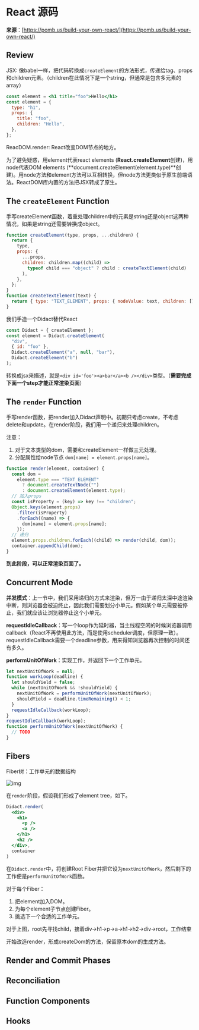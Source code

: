 # React 源码

**来源**：[https://pomb.us/build-your-own-react/](https://pomb.us/build-your-own-react/)

## Review

JSX: 像babel一样，把代码转换成`createElement`的方法形式，传递给tag、props和children元素。（children在此情况下是一个string，但通常是包含多元素的array）

```jsx
const element = <h1 title="foo">Hello</h1>
const element = {
  type: "h1",
  props: {
    title: "foo",
    children: "Hello",
  },
};
```

ReacDOM.render: React改变DOM节点的地方。

为了避免疑惑，用element代表react elements (**React.createElement**创建)，用node代表DOM elements (**document.createElement(element.type)**创建)。用node方法和element方法可以互相转换，但node方法更类似于原生前端语法。ReactDOM库内置的方法把JSX转成了原生。

## The `createElement` Function

手写createElement函数，着重处理children中的元素是string还是object这两种情况，如果是string还需要转换成object。

```jsx
function createElement(type, props, ...children) {
  return {
    type,
    props: {
      ...props,
      children: children.map((child) =>
        typeof child === "object" ? child : createTextElement(child)
      ),
    },
  };
}
function createTextElement(text) {
  return { type: "TEXT_ELEMENT", props: { nodeValue: text, children: [] } };
}
```

我们手造一个Didact替代React

```jsx
const Didact = { createElement };
const element = Didact.createElement(
  "div",
  { id: "foo" },
  Didact.createElement("a", null, "bar"),
  Didact.createElement("b")
);
```

转换成jsx来描述，就是`<div id='foo'><a>bar</a><b /></div>`类型。（**需要完成下面一个step才能正常渲染页面**）

## The `render` Function

手写render函数，把render加入Didact声明中。初期只考虑create，不考虑delete和update。在render阶段，我们用一个递归来处理children。

注意：

1. 对于文本类型的dom，需要和createElement一样做三元处理。
2. 分配属性给node节点 `dom[name] = element.props[name]`。

```jsx
function render(element, container) {
  const dom =
    element.type === "TEXT_ELEMENT"
      ? document.createTextNode("")
      : document.createElement(element.type);
  // 加入props
  const isProperty = (key) => key !== "children";
  Object.keys(element.props)
    .filter(isProperty)
    .forEach((name) => {
      dom[name] = element.props[name];
    });
  // 递归
  element.props.children.forEach((child) => render(child, dom));
  container.appendChild(dom);
}
```

**到此阶段，可以正常渲染页面了。**

## Concurrent Mode

**并发模式**：上一节中，我们采用递归的方式来渲染，但万一由于递归太深中途渲染中断，则浏览器会被迫终止，因此我们需要划分小单元。假如某个单元需要被停止，我们就应该让浏览器停止这个小单元。

**requestIdleCallback**：写一个loop作为延时器，当主线程空闲的时候浏览器调用callback（React不再使用此方法，而是使用scheduler调度，但原理一致）。requestIdleCallback需要一个deadline参数，用来得知浏览器再次控制的时间还有多久。

**performUnitOfWork**：实现工作，并返回下一个工作单元。

```jsx
let nextUnitOfWork = null;
function workLoop(deadline) {
  let shouldYield = false;
  while (nextUnitOfWork && !shouldYield) {
    nextUnitOfWork = performUnitOfWork(nextUnitOfWork);
    shouldYield = deadline.timeRemaining() < 1;
  }
  requestIdleCallback(workLoop);
}
requestIdleCallback(workLoop);
function performUnitOfWork(nextUnitOfWork) {
  // TODO
}
```

## Fibers

Fiber树：工作单元的数据结构

![img](https://cdn.nlark.com/yuque/0/2022/png/26911683/1660711952926-fac8a007-5ce6-4fbe-a0b4-58c7b8e9310a.png)

在`render`阶段，假设我们形成了element tree，如下。

```jsx
Didact.render(
  <div>
    <h1>
      <p />
      <a />
    </h1>
    <h2 />
  </div>,
  container
)
```

在`Didact.render`中，将创建Root Fiber并把它设为`nextUnitOfWork`，然后剩下的工作便是`performUnitOfWork`函数。

对于每个Fiber：

1. 把element加入DOM。
2. 为每个element子节点创建Fiber。
3. 挑选下一个合适的工作单元。

对于上图，root先寻找child，接着div->h1->p->a->h1->h2->div->root，工作结束

开始改造render，形成createDom的方法，保留原本dom的生成方法。

## Render and Commit Phases



## Reconciliation



## Function Components



## Hooks
